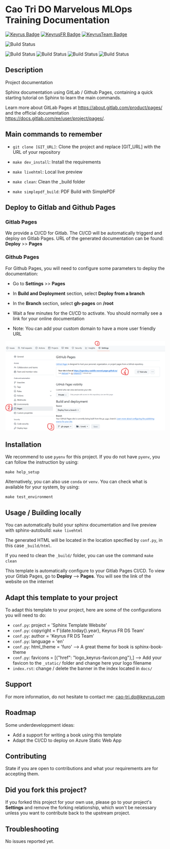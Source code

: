# Cao Tri DO Marvelous MLOps Training Documentation

[![Keyrus Badge](https://img.shields.io/badge/COMPANY-KEYRUS-003189?style=for-the-badge&logo=Keyrus&logoColor=00A3E0)](https://www.keyrus.com)
[![KeyrusFR Badge](https://img.shields.io/badge/COUNTRY-FR-28C6FF?style=for-the-badge&logo=Keyrus&logoColor=00A3E0)](https://www.keyrus.com)
[![KeyrusTeam Badge](https://img.shields.io/badge/TEAM-DATA--SCIENCE-FF9810?style=for-the-badge&logo=Keyrus&logoColor=00A3E0)](https://www.keyrus.com)

![Build Status](https://img.shields.io/badge/Made%20with-Sphinx-1f425f.svg)

![Build Status](https://img.shields.io/badge/Python-3776AB?style=for-the-badge&logo=python&logoColor=white)
![Build Status](https://img.shields.io/badge/HTML-239120?style=for-the-badge&logo=html5&logoColor=white)
![Build Status](https://img.shields.io/badge/GitLab-330F63?style=for-the-badge&logo=gitlab&logoColor=white)
![Build Status](https://img.shields.io/badge/GitHub-100000?style=for-the-badge&logo=github&logoColor=white)


## Description

Project documentation

Sphinx documentation using GitLab / Github Pages, containing a quick starting tutorial on Sphinx to learn the main commands.

Learn more about GitLab Pages at https://about.gitlab.com/product/pages/ and the official
documentation https://docs.gitlab.com/ee/user/project/pages/.

## Main commands to remember

- ``git clone [GIT_URL]``: Clone the project and replace [GIT_URL] with the URL of your repository

- ``make dev_install``: Install the requirements

- ``make livehtml``: Local live preview

- ``make clean``: Clean the \_build folder

- ``make simplepdf_build``: PDF Build with SimplePDF

## Deploy to Gitlab and Github Pages

### Gitlab Pages

We provide a CI/CD for Gitlab. The CI/CD will be automatically triggerd and deploy on Gitlab Pages. URL of the generated documentation can be found: **Deploy** >> **Pages**

### Github Pages

For Github Pages, you will need to configure some parameters to deploy the documentation:

- Go to **Settings** >> **Pages**

- In **Build and Deployment** section, select **Deploy from a branch**

- In the **Branch** section, select **gh-pages** on **/root**

- Wait a few minutes for the CI/CD to activate. You should normally see a link for your online documentation

- Note: You can add your custom domain to have a more user friendly URL

![asciicast](_static/github_pages.png)

## Installation

We recommend to use ``pyenv`` for this project. If you do not have ``pyenv``, you can follow the instruction by using:

```
make help_setup
```

Alternatively, you can also use ``conda`` or ``venv``. You can check what is available for your system, by using:

```
make test_environment
```

## Usage / Building locally

You can automatically build your sphinx documentation and live preview with sphinx-autobuild: ``make livehtml``

The generated HTML will be located in the location specified by ``conf.py``,
in this case ``_build/html``.

If you need to clean the ``_build/`` folder, you can use the command ``make clean``

This template is automatically configure to your Gitlab Pages CI/CD. To view your Gitlab Pages, go to **Deploy** --> **Pages**. You will see the link of the website on the internet

## Adapt this template to your project

To adapt this template to your project, here are some of the configurations you will need to do:

- ``conf.py``: project = 'Sphinx Template Website'
- ``conf.py``: copyright = f'{date.today().year}, Keyrus FR DS Team'
- ``conf.py``: author = 'Keyrus FR DS Team'
- ``conf.py``: language = 'en'
- ``conf.py``: html_theme = 'furo' --> A great theme for book is sphinx-book-theme
- ``conf.py``: favicons = [{"href": "logo_keyrus-favicon.png"},] --> Add your favicon to the ``_static/`` folder and change here your logo filename
- ``index.rst``: change / delete the banner in the index located in ``docs/``


## Support
For more information, do not hesitate to contact me: cao-tri.do@keyrus.com

## Roadmap
Some underdeveloppment ideas:

- Add a support for writing a book using this template
- Adapt the CI/CD to deploy on Azure Static Web App

## Contributing
State if you are open to contributions and what your requirements are for accepting them.

## Did you fork this project?
If you forked this project for your own use, please go to your project's
**Settings** and remove the forking relationship, which won't be necessary
unless you want to contribute back to the upstream project.

## Troubleshooting
No issues reported yet.
